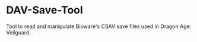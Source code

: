 # DAV-Save-Tool
Tool to read and manipulate Bioware's CSAV save files used in Dragon Age: Veilguard.
